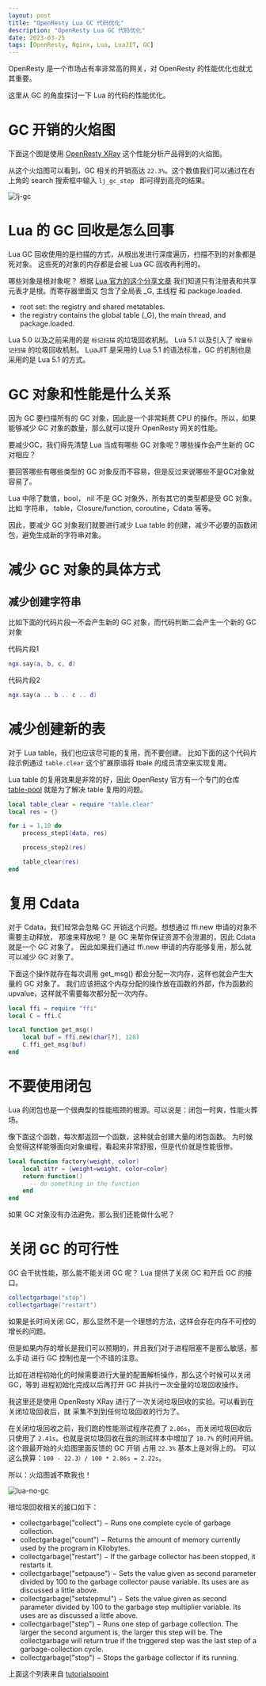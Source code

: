 ```yaml
---
layout: post
title: "OpenResty Lua GC 代码优化"
description: "OpenResty Lua GC 代码优化"
date: 2023-03-25
tags: [OpenResty, Nginx, Lua, LuaJIT, GC]
---
```


OpenResty 是一个市场占有率非常高的网关，对 OpenResty 的性能优化也就尤其重要。

这里从 GC 的角度探讨一下 Lua 的代码的性能优化。

# GC 开销的火焰图

下面这个图是使用 [OpenResty XRay](https://xray.openresty.com) 这个性能分析产品得到的火焰图。

从这个火焰图可以看到，GC 相关的开销高达 `22.3%`。这个数值我们可以通过在右上角的 search 搜索框中输入 `lj_gc_step ` 即可得到高亮的结果。

![lj-gc](../img/openersty-lua-code-optimization/lua-gc.svg)

# Lua 的 GC 回收是怎么回事

Lua GC 回收使用的是扫描的方式，从根出发进行深度遍历，扫描不到的对象都是死对象。
这些死的对象的内存都是会被 Lua GC 回收再利用的。

哪些对象是根对象呢？ 根据 [Lua 官方的这个分享文章](https://www.lua.org/wshop18/Ierusalimschy.pdf) 我们知道只有注册表和共享元表才是根。而寄存器里面又
包含了全局表 _G, 主线程 和 package.loaded.

- root set: the registry and shared metatables.
- the registry contains the global table (_G), the main
thread, and package.loaded.

Lua 5.0 以及之前采用的是 `标记扫描` 的垃圾回收机制。
Lua 5.1 以及引入了 `增量标记扫描` 的垃圾回收机制。
LuaJIT 是采用的 Lua 5.1 的语法标准，GC 的机制也是采用的是 Lua 5.1 的方式。

# GC 对象和性能是什么关系

因为 GC 要扫描所有的 GC 对象，因此是一个非常耗费 CPU 的操作。所以，如果能够减少 GC 对象的数量，那么就可以提升 OpenResty 网关的性能。

要减少GC，我们得先清楚 Lua 当成有哪些 GC 对象呢？哪些操作会产生新的 GC 对相应？

要回答哪些有哪些类型的 GC 对象反而不容易，但是反过来说哪些不是GC对象就容易了。

Lua 中除了数值，bool， nil 不是 GC 对象外，所有其它的类型都是受 GC 对象。
比如 字符串， table，Closure/function, coroutine，Cdata 等等。

因此，要减少 GC 对象我们就要进行减少 Lua table 的创建，减少不必要的函数闭包，避免生成新的字符串对象。

# 减少 GC 对象的具体方式

## 减少创建字符串

比如下面的代码片段一不会产生新的 GC 对象，而代码判断二会产生一个新的 GC 对象

代码片段1

```lua
ngx.say(a, b, c, d)
```

代码片段2

```lua
ngx.say(a .. b .. c .. d)
```

# 减少创建新的表

对于 Lua table，我们也应该尽可能的复用，而不要创建。
比如下面的这个代码片段示例通过 `table.clear` 这个扩展原语将 tbale 的成员清空来实现复用。

Lua table 的复用效果是非常的好，因此 OpenResty 官方有一个专门的仓库 [table-pool](https://github.com/openresty/lua-tablepool) 就是为了解决 table 复用的问题。

```lua
local table_clear = require "table.clear"
local res = {}

for i = 1,10 do
    process_step1(data, res)

    process_step2(res)

    table_clear(res)
end
```

# 复用 Cdata

对于 Cdata，我们经常会忽略 GC 开销这个问题。想想通过 ffi.new 申请的对象不需要主动释放，
那谁来释放呢？ 是 GC 来帮你保证资源不会泄漏的，因此 Cdata 就是一个 GC 对象了。
因此如果我们通过 ffi.new 申请的内存能够复用，那么就可以减少 GC 对象了。

下面这个操作就存在每次调用 get_msg() 都会分配一次内存，这样也就会产生大量的 GC 对象了。
我们应该把这个内存分配的操作放在函数的外部，作为函数的upvalue，这样就不需要每次都分配一次内存。

```lua
local ffi = require "ffi"
local C = ffi.C

local function get_msg()
    local buf = ffi.new(char[?], 128)
    C.ffi_get_msg(buf)
end
```

# 不要使用闭包

Lua 的闭包也是一个很典型的性能瓶颈的根源。可以说是：闭包一时爽，性能火葬场。

像下面这个函数，每次都返回一个函数，这种就会创建大量的闭包函数。
为时候会觉得这样能够面向对象编程，看起来非常舒服，但是代价就是性能很惨。

```lua
local function factory(weight, color)
    local attr = {weight=weight, color=color}
    return function()
      -- do something in the function
    end
end
```

如果 GC 对象没有办法避免，那么我们还能做什么呢？

# 关闭 GC 的可行性

GC 会干扰性能，那么能不能关闭 GC 呢？ Lua 提供了关闭 GC 和开启 GC 的接口。

```lua
collectgarbage("stop")
collectgarbage("restart")
```

如果是长时间关闭 GC，那么显然不是一个理想的方法，这样会存在内存不可控的增长的问题。

但是如果内存的增长是我们可以预期的，并且我们对于进程阻塞不是那么敏感，那么手动
进行 GC 控制也是一个不错的注意。

比如在进程初始化的时候需要进行大量的配置解析操作，那么这个时候可以关闭 GC，等到
进程初始化完成以后再打开 GC 并执行一次全量的垃圾回收操作。

我这里还是使用 OpenResty XRay 进行了一次关闭垃圾回收的实验。可以看到在关闭垃圾回收后，就
采集不到到任何垃圾回收的行为了。

在关闭垃圾回收之前，我们跑的性能测试程序花费了 `2.86s`， 而关闭垃圾回收后只使用了 `2.41s`。也就是说垃圾回收在我的测试样本中增加了 `18.7%` 的时间开销。这个跟最开始的火焰图里面反馈的 GC 开销 占用 `22.3%` 基本上是对得上的。 可以这么换算：`100 - 22.3）/ 100 * 2.86s = 2.22s`。

所以：火焰图诚不欺我也！


![lua-no-gc](../img/openersty-lua-code-optimization/lua-no-gc.svg)



根垃圾回收相关的接口如下：

  - collectgarbage("collect") − Runs one complete cycle of garbage collection.
  - collectgarbage("count") − Returns the amount of memory currently used by the program in Kilobytes.
  - collectgarbage("restart") − If the garbage collector has been stopped, it restarts it.
  - collectgarbage("setpause") − Sets the value given as second parameter divided by 100 to the garbage collector pause variable. Its uses are as discussed a little above.
  - collectgarbage("setstepmul") − Sets the value given as second parameter divided by 100 to the garbage step multiplier variable. Its uses are as discussed a little above.
  - collectgarbage("step") − Runs one step of garbage collection. The larger the second argument is, the larger this step will be. The collectgarbage will return true if the triggered step was the last step of a garbage-collection cycle.
  - collectgarbage("stop") − Stops the garbage collector if its running.

上面这个列表来自 [tutorialspoint](https://www.tutorialspoint.com/lua/lua_garbage_collection.htm)
